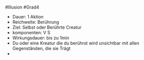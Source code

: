 #Illusion #Grad4

- Dauer: 1 Aktion
- Reichweite: Berührung
- Ziel: Selbst oder Berührte Creatur
- komponenten: V S
- Wirkungsdauer: bis zu 1min
- Du oder eine Kreatur die du berührst wird unsichtbar mit allen Gegenständen, die sie Trägt
- 